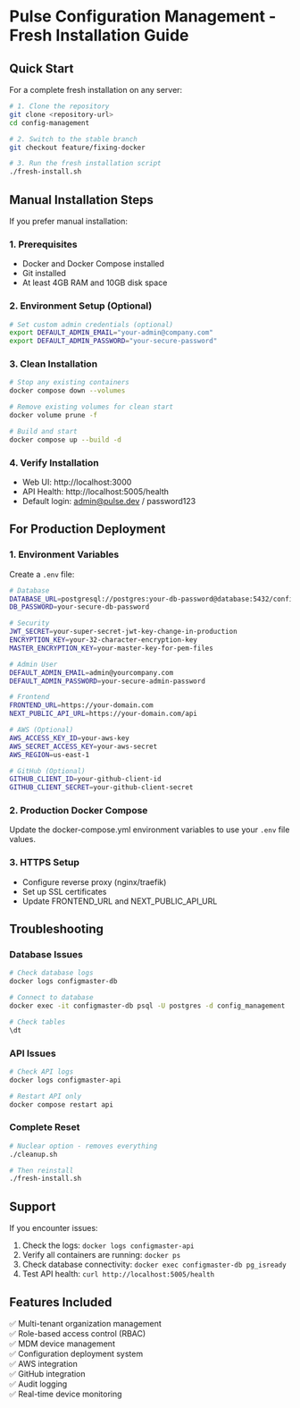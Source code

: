 # Pulse Configuration Management - Fresh Installation Guide

## Quick Start

For a complete fresh installation on any server:

```bash
# 1. Clone the repository
git clone <repository-url>
cd config-management

# 2. Switch to the stable branch
git checkout feature/fixing-docker

# 3. Run the fresh installation script
./fresh-install.sh
```

## Manual Installation Steps

If you prefer manual installation:

### 1. Prerequisites
- Docker and Docker Compose installed
- Git installed
- At least 4GB RAM and 10GB disk space

### 2. Environment Setup (Optional)
```bash
# Set custom admin credentials (optional)
export DEFAULT_ADMIN_EMAIL="your-admin@company.com"
export DEFAULT_ADMIN_PASSWORD="your-secure-password"
```

### 3. Clean Installation
```bash
# Stop any existing containers
docker compose down --volumes

# Remove existing volumes for clean start
docker volume prune -f

# Build and start
docker compose up --build -d
```

### 4. Verify Installation
- Web UI: http://localhost:3000
- API Health: http://localhost:5005/health
- Default login: admin@pulse.dev / password123

## For Production Deployment

### 1. Environment Variables
Create a `.env` file:
```bash
# Database
DATABASE_URL=postgresql://postgres:your-db-password@database:5432/config_management
DB_PASSWORD=your-secure-db-password

# Security
JWT_SECRET=your-super-secret-jwt-key-change-in-production
ENCRYPTION_KEY=your-32-character-encryption-key
MASTER_ENCRYPTION_KEY=your-master-key-for-pem-files

# Admin User
DEFAULT_ADMIN_EMAIL=admin@yourcompany.com
DEFAULT_ADMIN_PASSWORD=your-secure-admin-password

# Frontend
FRONTEND_URL=https://your-domain.com
NEXT_PUBLIC_API_URL=https://your-domain.com/api

# AWS (Optional)
AWS_ACCESS_KEY_ID=your-aws-key
AWS_SECRET_ACCESS_KEY=your-aws-secret
AWS_REGION=us-east-1

# GitHub (Optional)
GITHUB_CLIENT_ID=your-github-client-id
GITHUB_CLIENT_SECRET=your-github-client-secret
```

### 2. Production Docker Compose
Update the docker-compose.yml environment variables to use your `.env` file values.

### 3. HTTPS Setup
- Configure reverse proxy (nginx/traefik)
- Set up SSL certificates
- Update FRONTEND_URL and NEXT_PUBLIC_API_URL

## Troubleshooting

### Database Issues
```bash
# Check database logs
docker logs configmaster-db

# Connect to database
docker exec -it configmaster-db psql -U postgres -d config_management

# Check tables
\dt
```

### API Issues
```bash
# Check API logs
docker logs configmaster-api

# Restart API only
docker compose restart api
```

### Complete Reset
```bash
# Nuclear option - removes everything
./cleanup.sh

# Then reinstall
./fresh-install.sh
```

## Support

If you encounter issues:
1. Check the logs: `docker logs configmaster-api`
2. Verify all containers are running: `docker ps`
3. Check database connectivity: `docker exec configmaster-db pg_isready`
4. Test API health: `curl http://localhost:5005/health`

## Features Included

✅ Multi-tenant organization management  
✅ Role-based access control (RBAC)  
✅ MDM device management  
✅ Configuration deployment system  
✅ AWS integration  
✅ GitHub integration  
✅ Audit logging  
✅ Real-time device monitoring  